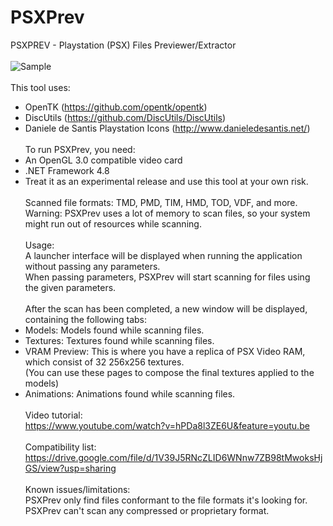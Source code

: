# PSXPrev

PSXPREV - Playstation (PSX) Files Previewer/Extractor<br><br>
![Sample](https://i.snipboard.io/hLlNy5.jpg)<br><br>
This tool uses:<br>
- OpenTK (https://github.com/opentk/opentk)<br>
- DiscUtils (https://github.com/DiscUtils/DiscUtils)<br>
- Daniele de Santis Playstation Icons (http://www.danieledesantis.net/)<br><br>
To run PSXPrev, you need:<br>
- An OpenGL 3.0 compatible video card<br>
- .NET Framework 4.8<br>
- Treat it as an experimental release and use this tool at your own risk.<br><br>
Scanned file formats: TMD, PMD, TIM, HMD, TOD, VDF, and more.<br>
Warning: PSXPrev uses a lot of memory to scan files, so your system might run out of resources while scanning.<br><br>
Usage:<br>
A launcher interface will be displayed when running the application without passing any parameters.<br>
When passing parameters, PSXPrev will start scanning for files using the given parameters.<br><br>
After the scan has been completed, a new window will be displayed, containing the following tabs:<br>
- Models:  Models found while scanning files.<br>
- Textures: Textures found while scanning files.<br>
- VRAM Preview: This is where you have a replica of PSX Video RAM, which consist of 32 256x256 textures.<br>(You can use these pages to compose the final textures applied to the models)<br>
- Animations: Animations found while scanning files.<br><br>
Video tutorial:<br>
<https://www.youtube.com/watch?v=hPDa8l3ZE6U&feature=youtu.be><br><br>
Compatibility list:<br>
<https://drive.google.com/file/d/1V39J5RNcZLID6WNnw7ZB98tMwoksHjGS/view?usp=sharing><br><br>
Known issues/limitations:<br>
PSXPrev only find files conformant to the file formats it's looking for. PSXPrev can't scan any compressed or proprietary format.<br><br>

